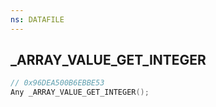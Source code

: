 ```yaml
---
ns: DATAFILE
---
```

## _ARRAY_VALUE_GET_INTEGER

```c
// 0x96DEA500B6EBBE53
Any _ARRAY_VALUE_GET_INTEGER();
```

